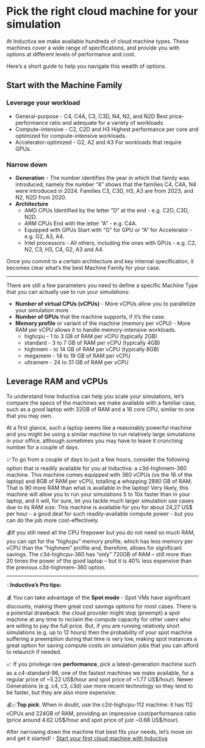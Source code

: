# Pick the right cloud machine for your simulation

At Inductiva we make available hundreds of cloud machine types.
These machines cover a wide range of specifications, and provide you with options at different levels of performance and cost.

Here’s a short guide to help you navigate this wealth of options.

## Start with the Machine Family

### Leverage your workload

- General-purpose - C4, C4A, C3, C3D, N4, N2, and N2D
Best price-performance ratio and adequate for a variety of workloads.
- Compute-intensive - C2, C2D and H3
Highest performance per core and optimized for compute-intensive workloads.
- Accelerator-optimized - G2, A2 and A3
For workloads that require GPUs.

### Narrow down

- **Generation** - The number identifies the year in which that family was introduced, namely the number “4” shows that the families C4, C4A, N4 were introduced in 2024. Families C3, C3D, H3, A3 are from 2023; and N2, N2D from 2020.
- **Architecture**
  - AMD CPUs
Identified by the letter “D” at the end - e.g. C2D, C3D, N2D.
  - ARM CPUs
End with the letter “A” - e.g. C4A.
  - Equipped with GPUs
Start with “G” for GPU or “A” for Accelerator - e.g. G2, A3, A4.
  - Intel processors - All others, including the ones with GPUs - e.g. C2, N2, C3, H3, C4, G2, A3 and A4.

Once you commit to a certain architecture and key internal specification, it becomes clear what’s the best Machine Family for your case.

---
There are still a few parameters you need to define a specific Machine Type that you can actually use to run your simulations:

- **Number of virtual CPUs (vCPUs)** - More vCPUs allow you to parallelize your simulation more.
- **Number of GPUs** that the machine supports, if it’s the case.
- **Memory profile** or variant of the machine (memory per vCPU) - More RAM per vCPU allows it to handle memory-intensive workloads.
  - highcpu - 1 to 3 GB of RAM per vCPU (typically 2GB)
  - standard - 3 to 7 GB of RAM per vCPU (typically 4GB)
  - highmem - to 14 GB of RAM per vCPU (typically 8GB)
  - megamem - 14 to 19 GB of RAM per vCPU
  - ultramem - 24 to 31 GB of RAM per vCPU

## Leverage RAM and vCPUs

To understand how Inductiva can help you scale your simulations, let’s compare the specs of the machines we make available with a familiar case, such as a good laptop with 32GB of RAM and a 16 core CPU, similar to one that you may own.

At a first glance, such a laptop seems like a reasonably powerful machine and you might be using a similar machine to run relatively large simulations in your office, although sometimes you may have to leave it crunching number for a couple of days.

📈To go from a couple of days to just a few hours, consider the following option that is readily available for you at Inductiva: a c3d-highmem-360 machine. This machine comes equipped with 360 vCPUs (vs the 16 of the laptop) and 8GB of RAM per vCPU, totalling a whopping 2880 GB of RAM. That is 90 more RAM than what is available in the laptop! Very likely, this machine will allow you to run your simulations 5 to 10x faster than in your laptop, and it will, for sure, let you tackle much larger simulation use cases due to its RAM size.
This machine is available for you for about 24,27 US\$ per hour - a good deal for such readily-available compute power - but you can do the job more cost-effectively.

💰If you still need all the CPU firepower but you do not need so much RAM, you can opt for the “highcpu” memory profile, which has less memory per vCPU than the “highmem” profile and, therefore, allows for significant savings. The c3d-highcpu-360 has “only” 720GB of RAM – still more than 20 times the power of the good laptop – but it is 40% less expensive than the previous c3d-highmem-360 option.

---
💡**Inductiva’s Pro tips:**

💰 You can take advantage of the **Spot mode** - Spot VMs have significant discounts, making them great cost savings options for most cases. There is a potential drawback: the cloud provider might stop (preempt) a spot machine at any time to reclaim the compute capacity for other users who are willing to pay the full price. But, if you are running relatively short simulations (e.g. up to 12 hours) then the probability of your spot machine suffering a preemption during that time is very low, making spot instances a great option for saving compute costs on simulation jobs that you can afford to relaunch if needed.

📈 If you privilege raw **performance**, pick a latest-generation machine such as a c4-standard-96, one of the fastest machines we make available, for a regular price of ~5.22 US\$/hour and spot price of ~1.77 US\$/hour).
Newer Generations (e.g. c4, c3, c3d) use more recent technology so they tend to be faster, but they are also more expensive.

💰📈**Top pick**: When in doubt, use the c2d-highcpu-112 machine: it has 112 vCPUs and 224GB of RAM, providing an impressive cost/performance ratio (price around 4.62 US\$/hour and spot price of just ~0.68 US\$/hour).

After narrowing down the machine that best fits your needs, let’s move on and get it started! - <a href="start-first-machine.html">Start your first cloud machine with Inductiva</a>
